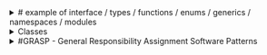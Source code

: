 <details><summary> # example of interface / types / functions / enums / generics / namespaces / modules</summary>
<p> 


## interface
```
interface SomePerson {
    name: string;
    age: number;
    greet(phrase: string): void;
}

let user1: SomePerson;

user1 = {
    name: 'Max',
    age: 30,
    greet(phrase: string) {
        phrase = phrase + ' ' + this.name;
    }
};

```
## type
```
type AddFn = (a: number, b: number) => number;  // type alias for function type (function signature)  
let add: AddFn;                                  
add = (n1: number, n2: number) => {
    return n1 + n2;
};
```

## simple types 
```
let name2: string = 'Max';
let age: number = 30;
let hasHobbies: boolean = true;
```
## array types
```
let hobbies: string[] = ['Sports', 'Cooking'];
let hobbies2: any[] = ['Sports', 1, true];
```
## tuples
```
let address: [string, number] = ['Superstreet', 99];
```
## enums
```
enum Color {
    Gray,   // 0
    Green,  // 1
    Blue    // 2
}

let myColor: Color = Color.Green;
console.log(myColor);   // 1
```
</p>
</details>

<details><summary> Classes </summary>
<p> 

# classes
```
class Person {
    name: string;  // public
    private type: string;   // private 
    protected TheAge: number = 30; // protected

    constructor(name: string, public username: string) { // public username: string is a shortcut for this.username = username; 
        this.name = name;
    }

    printAge() {
        console.log(this.TheAge);
        this.setType('Old Guy'); // can access private method
    }

    private setType(type: string) {
        this.type = type;
        console.log(this.type);
    }
}

const person = new Person('Max', 'max');
console.log(person.name, person.username);
```
## inheritance 
```
class Max extends Person {
    // name = 'Max'; // override name property
    constructor(username: string) {
        super('Max', username);
        this.TheAge = 31;
    }
}

const max = new Max('max');
console.log(max);
```
## getters & setters
```
class Plant {
    private _species: string = 'Default';

    get species() {
        return this._species;
    }

    set species(value: string) {
        if (value.length > 3) {
            this._species = value;
        } else {
            this._species = 'Default';
        }
    }
}

let plant = new Plant();
console.log(plant.species);

plant.species = 'AB';
console.log(plant.species);

plant.species = 'Green Plant';
console.log(plant.species);
```
## static properties & methods
 static properties & methods are attached to the class itself, not to the instances of the class
```
class Helpers {
    static PI: number = 3.14;       
    static calcCircumference(diameter: number): number {
        return this.PI * diameter;
    }
}

console.log(2 * Helpers.PI);
console.log(Helpers.calcCircumference(8));

```
## abstract classes
 abstract classes are base classes from which other classes may be derived. They may not be instantiated directly.
 abstract classes may contain implementation details for its members. The abstract keyword is used to define abstract classes as well as abstract methods within an abstract class.
```
abstract class Project {
    projectName: string = 'Default';
    budget: number = 1000;

    abstract changeName(name: string): void;

    calcBudget() {
        return this.budget * 2;
    }
}

class ITProject extends Project {
    changeName(name: string): void {
        this.projectName = name;
    }
}

let newProject = new ITProject();
console.log(newProject);
newProject.changeName('Super IT Project');
console.log(newProject);
```
## private constructors
 private constructors are used to prevent the class from being instantiated
```
class OnlyOne {
    private static instance: OnlyOne;

    private constructor(public name: string) {}

    static getInstance() {
        if (!OnlyOne.instance) {
            OnlyOne.instance = new OnlyOne('The Only One');
        }
        return OnlyOne.instance;
    }
}

// let wrong = new OnlyOne('The Only One'); // error
let right = OnlyOne.getInstance();
console.log(right.name);
// right.name = 'Something else'; // error
```
## namespaces
 namespaces are used to organize code into logical groups and to provide a way to handle name collisions
```
namespace MyMath {
    const PI = 3.14;

    export function calcCircumference(diameter: number) {
        return diameter * PI;
    }

    export function calcRectangle(width: number, length: number) {
        return width * length;
    }
}

console.log(MyMath.calcCircumference(8));
console.log(MyMath.calcRectangle(8, 20));
```
## modules -
 modules are used to organize code into logical groups and to provide a way to handle name collisions
 modules are executed within their own scope, not in the global scope; this means that variables, functions, classes, etc. declared in a module are not visible outside the module unless they are explicitly exported using one of the export forms.  
```
// module.ts
export class SomeClass {
    public someProperty: string = 'someProperty';
}

// app.ts
 import { SomeClass } from './module';

 let someClass = new SomeClass();
 console.log(someClass.someProperty);
```
## decorators -

 decorators are functions that can be attached to classes, methods, accessors, properties, or parameters. Decorators use the form @expression, where expression must evaluate to a function that will be called at runtime with information about the decorated declaration.
 decorators are a stage 2 proposal for JavaScript and are available as an experimental feature of TypeScript.
 decorators are a TypeScript feature that allow you to add both annotations and a meta-programming syntax for class declarations and members. Decorators are a stage 2 proposal for JavaScript and are available as an experimental feature of TypeScript.
 ```
let logged = function(target: any, propertyName: string | Symbol) {
    console.log(target);
    console.log(propertyName);
}

class Person {
    @logged
    name: string;

    constructor() {
        console.log('Hi!');
    }
}
```
## factory
```
function logging(value: boolean) {
    return value ? logged : null;
}

class Car {
    
        @logging(true)
        name: string;
    
        constructor() {}
    }
```
## advanced
```
function printable(constructorFn: Function) {
    constructorFn.prototype.print = function() {
        console.log(this);
    }
}

@printable
class Plant {
    name = 'Green Plant';
}

const plant = new Plant();
(<any>plant).print();
```
## method decorator
 a method decorator is declared just before a method declaration. The method decorator is applied to the Property Descriptor for the method, and can be used to observe, modify, or replace a method definition.
 a method decorator cannot be used in a declaration file, or in any other ambient context (such as in the body of an ambient function expression).
 a method decorator is applied when the class containing the decorated method is declared. The decorator is called as a function at runtime, with the following three arguments:
 1. For a static member, the constructor function of the class. For an instance member, the prototype of the class.
 2. The name of the member.
 3. The Property Descriptor for the member.
```
function editable(value: boolean) {
    return function(target: any, propName: string, descriptor: PropertyDescriptor) {
        descriptor.writable = value;
    }
}

function overwritable(value: boolean) {
    return function(target: any, propName: string): any {
        const newDescriptor: PropertyDescriptor = {
            writable: value
        };
        return newDescriptor;
    }
}

class Project {
    @overwritable(false)
    projectName: string;

    constructor(name: string) {
        this.projectName = name;
    }

    @editable(false)
    calcBudget() {
        console.log(1000);
    }
}

const project = new Project('Super Project');
project.calcBudget();
project.calcBudget = function() {
    console.log(2000);
}
project.calcBudget();
```
## parameter decorator
 a parameter decorator is declared just before a parameter declaration. A parameter decorator is applied to the constructor function of the class for a static member, or the prototype of the class for an instance member.
 a parameter decorator cannot be used in a declaration file, or in any other ambient context (such as in the body of an ambient function expression).
```
function printInfo(target: any, methodName: string, paramIndex: number) {
    console.log('Target: ', target);
    console.log('methodName: ', methodName);
    console.log('paramIndex: ', paramIndex);
}

class Course {
    name: string;

    constructor(name: string) {
        this.name = name;
    }

    printStudentNumbers(mode: string, @printInfo printAll: boolean) {
        if (printAll) {
            console.log(10000);
        } else {
            console.log(2000);
        }
    }
}

const course = new Course('Super Course');
course.printStudentNumbers('anything', true);

</p>
</details>

<details><summary> # OOP - Object Oriented Programming core concepts brief overview</summary>
<p>
```

## Inheritance -
 is a mechanism in which one object acquires all the properties and behaviors of a parent object. It is an important part of object-oriented programming (OOP) in which one class acquires the properties (methods and fields) of another. With the use of inheritance the information is made manageable in a hierarchical order.
## encapsulation ( get / set) -
 is the mechanism of wrapping the data (variables) and code acting on the data (methods) together as a single unit. In encapsulation, the variables of a class will be hidden from other classes, and can be accessed only through the methods of their current class. Therefore, it is also known as data hiding.
```

class Person {
    private name: string;
    private type: string;
    private age: number = 27;

    constructor(name: string, public username: string) {
        this.name = name;
    }

    printAge() {
        console.log(this.age);
        this.setType("Old Guy");
    }

    private setType(type: string) {
        this.type = type;
        console.log(this.type);
    }
}
```
## PolyMorphism -
 is the ability of a variable, function, or object to take on many forms. The most common use of polymorphism in OOP occurs when a parent class reference is used to refer to a child class object.
 Polymorphism reffering to interfaces and abstract classes - is a design principle that allows a class to be defined by its behavior and not by its attributes. Polymorphism is achieved by using abstract classes and interfaces.
 Polymorphism reffering to inheritance - is a design principle that allows a class to be defined by its behavior and not by its attributes. Polymorphism is achieved by using inheritance.
```
class Car {
    protected name: string;

    constructor(name: string) {
        this.name = name;
    }

    printName() {
        console.log(this.name);
    }
}
```
## Abstraction -
 is the process of hiding the implementation details from the user, only the functionality will be provided to the user. In other words, the user will have the information on what the object does instead of how it does it.
```

class Car {
    protected name: string;

    constructor(name: string) {
        this.name = name;
    }

    printName() {
        console.log(this.name);
    }
}
```
# Interfaces -

 An interface is a syntactical contract that an entity should conform to. An interface defines the syntax that any entity must adhere to. Interfaces are used to achieve abstraction and also to support the concept of loose coupling in software design.
 Interfaces are similar to abstract classes. Both define abstract members that are implemented in derived classes. However, interfaces define only abstract members, whereas abstract classes can define both abstract and non-abstract members. In addition, interfaces cannot contain implementation for their members, whereas abstract classes can. Members of an interface are public by default.
```

interface NamedPerson {
    firstName: string;
    age?: number;
    [propName: string]: any;
    greet(lastName: string): void;
}

function greet(person: NamedPerson) {
    console.log("Hello, " + person.firstName);
}

function changeName(person: NamedPerson) {
    person.firstName = "Anna";
}

const person: NamedPerson = {
    firstName: "Max",
    hobbies: ["Cooking", "Sports"],
    greet(lastName: string) {
        console.log("Hi, I am " + this.firstName + " " + lastName);
    }

}

greet(person);
```
</p>
</details>

<details><summary> #GRASP - General Responsibility Assignment Software Patterns</summary>
<p>

 GRASP oop concepts:
        -G -  Generalization 
        -R -  Reusability
        -A -  Abstraction
        -S -  Specialization
        -P -  Polymorphism
## Creator -
 is a class that creates other objects. It is responsible for knowing which classes need to be instantiated. It is also responsible for knowing how the instances of these classes will be created and used.
```

class Person {
    private name: string;
    private age: number;

    constructor(name: string, age: number) {
        this.name = name;
        this.age = age;
    }
}

class PersonFactory {
    static createPerson(name: string, age: number) {
        return new Person(name, age);
    }
}

const person = PersonFactory.createPerson('Max', 27);
```
## Controller - 
is a class that controls the flow of data between the view and the model. It is responsible for knowing which data needs to be displayed and when. It is also responsible for knowing which model objects need to be updated and when.

```
class Person {
    private name: string;
    private age: number;

    constructor(name: string, age: number) {
        this.name = name;
        this.age = age;
    }
}

class PersonFactory {
    static createPerson(name: string, age: number) {
        return new Person(name, age);
    }
}

class PersonController {
    private persons: Person[] = [];

    addPerson(name: string, age: number) {
        const person = PersonFactory.createPerson(name, age);
        this.persons.push(person);
    }
}

const personController = new PersonController();

personController.addPerson('Max', 27);
```
## High Cohesion - 
is a measure of how strongly related the responsibilities of a class are. A class with high cohesion is focused on a single responsibility and has a small number of instance variables. A class with low cohesion has many responsibilities and many instance variables.
```
class Person {
    private name: string;
    private age: number;

    constructor(name: string, age: number) {
        this.name = name;
        this.age = age;
    }
}

class PersonFactory {
    static createPerson(name: string, age: number) {
        return new Person(name, age);
    }
}

class PersonController {
    private persons: Person[] = [];

    addPerson(name: string, age: number) {
        const person = PersonFactory.createPerson(name, age);
        this.persons.push(person);
    }
}

const personController = new PersonController();

personController.addPerson('Max', 27);
```
## Low Coupling -
 is a measure of how dependent one class is on another. A class with low coupling depends on as few other classes as possible. A class with high coupling depends on many other classes.
```
class Person {
    private name: string;
    private age: number;

    constructor(name: string, age: number) {
        this.name = name;
        this.age = age;
    }
}

class PersonFactory {
    static createPerson(name: string, age: number) {
        return new Person(name, age);
    }
}

class PersonController {
    private persons: Person[] = [];

    addPerson(name: string, age: number) {
        const person = PersonFactory.createPerson(name, age);
        this.persons.push(person);
    }
}

const personController = new PersonController();

personController.addPerson('Max', 27);
```
## Inversion of Control -
 is a design principle that allows the control flow of a program to be inverted. Inversion of control is achieved by using a framework that takes control of the flow of a program and delegates the execution of tasks to other objects.
```

class Car {
    drive() {
        console.log('Driving...');
    }
}

class CarFactory {
    static createCar() {
        return new Car();
    }
}

class CarController {
    private car: Car;

    constructor() {
        this.car = CarFactory.createCar();
    }

    drive() {
        this.car.drive();
    }
}

const carController = new CarController();

carController.drive();
```
## Dependency Injection -
 is a design pattern that allows the removal of hard-coded dependencies and makes it possible to change them, whether at runtime or compile time.
```
class cat {
    meow() {
        console.log('Meow!');
    }
}

class CatFactory {
    static createCat() {
        return new Cat();
    }
}

class CatController {
    private cat: Cat;

    constructor(cat: Cat) {
        this.cat = cat;
    }

    meow() {
        this.cat.meow();
    }
}

const cat = CatFactory.createCat();
const catController = new CatController(cat);

catController.meow();
```
</p>
</details>